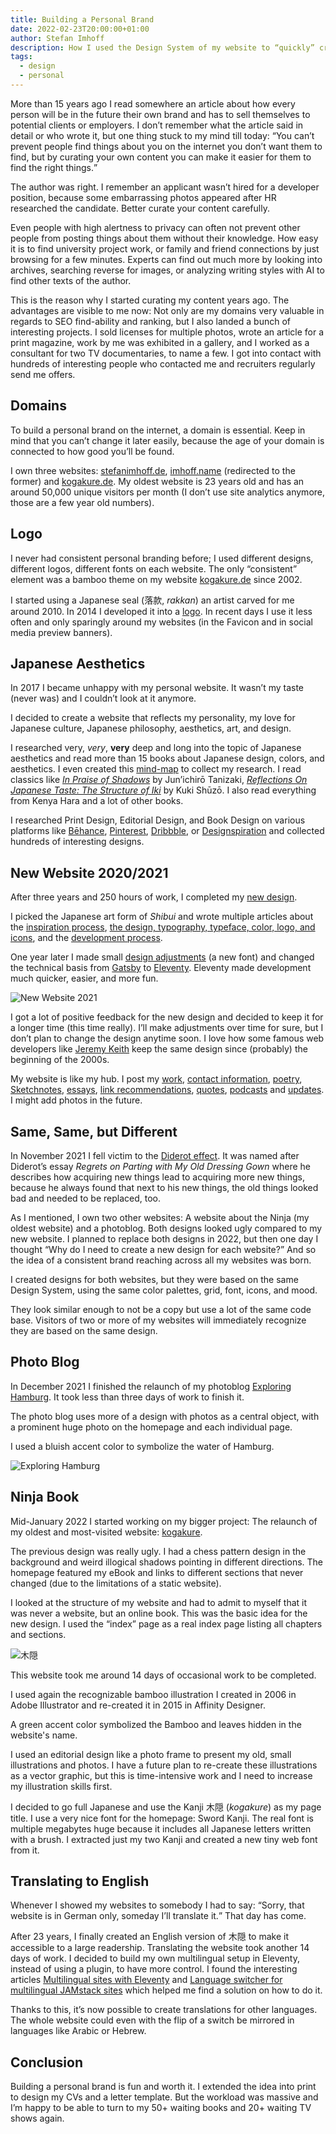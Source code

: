 ```yaml
---
title: Building a Personal Brand
date: 2022-02-23T20:00:00+01:00
author: Stefan Imhoff
description: How I used the Design System of my website to “quickly” create new designs for my other two websites and created a personal brand at the same time.
tags:
  - design
  - personal
---
```


More than 15 years ago I read somewhere an article about how every person will be in the future their own brand and has to sell themselves to potential clients or employers. I don’t remember what the article said in detail or who wrote it, but one thing stuck to my mind till today: <q>You can’t prevent people find things about you on the internet you don’t want them to find, but by curating your own content you can make it easier for them to find the right things.</q>

The author was right. I remember an applicant wasn’t hired for a developer position, because some embarrassing photos appeared after HR researched the candidate. Better curate your content carefully.

Even people with high alertness to privacy can often not prevent other people from posting things about them without their knowledge. How easy it is to find university project work, or family and friend connections by just browsing for a few minutes. Experts can find out much more by looking into archives, searching reverse for images, or analyzing writing styles with AI to find other texts of the author.

This is the reason why I started curating my content years ago. The advantages are visible to me now: Not only are my domains very valuable in regards to SEO find-ability and ranking, but I also landed a bunch of interesting projects. I sold licenses for multiple photos, wrote an article for a print magazine, work by me was exhibited in a gallery, and I worked as a consultant for two TV documentaries, to name a few. I got into contact with hundreds of interesting people who contacted me and recruiters regularly send me offers.

## Domains

To build a personal brand on the internet, a domain is essential. Keep in mind that you can’t change it later easily, because the age of your domain is connected to how good you’ll be found.

I own three websites: [stefanimhoff.de](https://www.stefanimhoff.de/), [imhoff.name](https://www.imhoff.name/) (redirected to the former) and [kogakure.de](https://www.kogakure.de/). My oldest website is 23 years old and has an around 50,000 unique visitors per month (I don’t use site analytics anymore, those are a few year old numbers).

## Logo

I never had consistent personal branding before; I used different designs, different logos, different fonts on each website. The only “consistent” element was a bamboo theme on my website [kogakure.de](https://www.kogakure.de/) since 2002.

I started using a Japanese seal (落款, _rakkan_) an artist carved for me around 2010. In 2014 I developed it into a [logo](/logo-design/). In recent days I use it less often and only sparingly around my websites (in the Favicon and in social media preview banners).

## Japanese Aesthetics

In 2017 I became unhappy with my personal website. It wasn’t my taste (never was) and I couldn’t look at it anymore.

I decided to create a website that reflects my personality, my love for Japanese culture, Japanese philosophy, aesthetics, art, and design.

I researched very, _very_, **very** deep and long into the topic of Japanese aesthetics and read more than 15 books about Japanese design, colors, and aesthetics. I even created this [mind-map](https://my.mindnode.com/FGhdh66uMbi1aJ9RfriKUL3JoMCHd18aS8z9Uayw) to collect my research. I read classics like <cite>[In Praise of Shadows](https://www.amazon.de/gp/product/0918172020?ie=UTF8&linkCode=as2&camp=1638&creative=6742&creativeASIN=0918172020)</cite> by Jun’ichirō Tanizaki, <cite>[Reflections On Japanese Taste: The Structure of Iki](https://www.amazon.de/gp/product/0909952302?ie=UTF8&linkCode=as2&camp=1638&creative=6742&creativeASIN=0909952302)</cite> by Kuki Shūzō. I also read everything from Kenya Hara and a lot of other books.

I researched Print Design, Editorial Design, and Book Design on various platforms like [Bēhance](https://www.behance.net/), [Pinterest](https://www.pinterest.com/), [Dribbble](https://dribbble.com/), or [Designspiration](https://www.designspiration.com/) and collected hundreds of interesting designs.

## New Website 2020/2021

After three years and 250 hours of work, I completed my [new design](/new-website-2020/).

I picked the Japanese art form of _Shibui_ and wrote multiple articles about the [inspiration process](/new-website-2020-inspiration/), [the design, typography, typeface, color, logo, and icons](/new-website-2020-design/), and the [development process](/new-website-2020-development/).

One year later I made small [design adjustments](/new-website-2021/) (a new font) and changed the technical basis from [Gatsby](https://www.gatsbyjs.com/) to [Eleventy](https://www.11ty.dev/). Eleventy made development much quicker, easier, and more fun.

![New Website 2021](/assets/images/posts/new-website-2021.jpg)

I got a lot of positive feedback for the new design and decided to keep it for a longer time (this time really). I’ll make adjustments over time for sure, but I don’t plan to change the design anytime soon. I love how some famous web developers like [Jeremy Keith](https://adactio.com/) keep the same design since (probably) the beginning of the 2000s.

My website is like my hub. I post my [work](/projects/), [contact information](/about/), [poetry](/haiku/), [Sketchnotes](/sketchnotes/), [essays](/essays/), [link recommendations](/links/), [quotes](/quotes/), [podcasts](/podcasts/) and [updates](/now/). I might add photos in the future.

## Same, Same, but Different

In November 2021 I fell victim to the [Diderot effect](https://en.wikipedia.org/wiki/Diderot_effect). It was named after Diderot’s essay <cite>Regrets on Parting with My Old Dressing Gown</cite> where he describes how acquiring new things lead to acquiring more new things, because he always found that next to his new things, the old things looked bad and needed to be replaced, too.

As I mentioned, I own two other websites: A website about the Ninja (my oldest website) and a photoblog. Both designs looked ugly compared to my new website. I planned to replace both designs in 2022, but then one day I thought <q>Why do I need to create a new design for each website?</q> And so the idea of a consistent brand reaching across all my websites was born.

I created designs for both websites, but they were based on the same Design System, using the same color palettes, grid, font, icons, and mood.

They look similar enough to not be a copy but use a lot of the same code base. Visitors of two or more of my websites will immediately recognize they are based on the same design.

## Photo Blog

In December 2021 I finished the relaunch of my photoblog [Exploring Hamburg](https://hamburg.stefanimhoff.de/). It took less than three days of work to finish it.

The photo blog uses more of a design with photos as a central object, with a prominent huge photo on the homepage and each individual page.

I used a bluish accent color to symbolize the water of Hamburg.

![Exploring Hamburg](/assets/images/posts/new-website-hamburg-2021.jpg)

## Ninja Book

Mid-January 2022 I started working on my bigger project: The relaunch of my oldest and most-visited website: [kogakure](https://www.kogakure.de/).

The previous design was really ugly. I had a chess pattern design in the background and weird illogical shadows pointing in different directions. The homepage featured my eBook and links to different sections that never changed (due to the limitations of a static website).

I looked at the structure of my website and had to admit to myself that it was never a website, but an online book. This was the basic idea for the new design. I used the “index” page as a real index page listing all chapters and sections.

![木隠](/assets/images/posts/new-website-kogakure-2022.jpg)

This website took me around 14 days of occasional work to be completed.

I used again the recognizable bamboo illustration I created in 2006 in Adobe Illustrator and re-created it in 2015 in Affinity Designer.

A green accent color symbolized the Bamboo and leaves hidden in the website's name.

I used an editorial design like a photo frame to present my old, small illustrations and photos. I have a future plan to re-create these illustrations as a vector graphic, but this is time-intensive work and I need to increase my illustration skills first.

I decided to go full Japanese and use the Kanji 木隠 (_kogakure_) as my page title. I use a very nice font for the homepage: Sword Kanji. The real font is multiple megabytes huge because it includes all Japanese letters written with a brush. I extracted just my two Kanji and created a new tiny web font from it.

## Translating to English

Whenever I showed my websites to somebody I had to say: <q>Sorry, that website is in German only, someday I’ll translate it.</q> That day has come.

After 23 years, I finally created an English version of 木隠 to make it accessible to a large readership. Translating the website took another 14 days of work. I decided to build my own multilingual setup in Eleventy, instead of using a plugin, to have more control. I found the interesting articles [Multilingual sites with Eleventy](https://www.webstoemp.com/blog/multilingual-sites-eleventy/) and [Language switcher for multilingual JAMstack sites](https://www.webstoemp.com/blog/language-switcher-multilingual-jamstack-sites/) which helped me find a solution on how to do it.

Thanks to this, it’s now possible to create translations for other languages. The whole website could even with the flip of a switch be mirrored in languages like Arabic or Hebrew.

## Conclusion

Building a personal brand is fun and worth it. I extended the idea into print to design my CVs and a letter template. But the workload was massive and I’m happy to be able to turn to my 50+ waiting books and 20+ waiting TV shows again.
